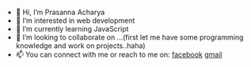 - 👋 Hi, I’m Prasanna Acharya
- 👀 I’m interested in web development
- 🌱 I’m currently learning JavaScript
- 💞️ I’m looking to collaborate on ...(first let me have some programming knowledge and work on projects..haha)
- 📫 You can connect with me or reach to me on: [facebook](https://www.facebook.com/prasanna.acharya.775/) [gmail](mailto:prasannaacharya2073@gmail.com)

<!---
imprasanna/imprasanna is a ✨ special ✨ repository because its `README.md` (this file) appears on your GitHub profile.
You can click the Preview link to take a look at your changes.
--->
